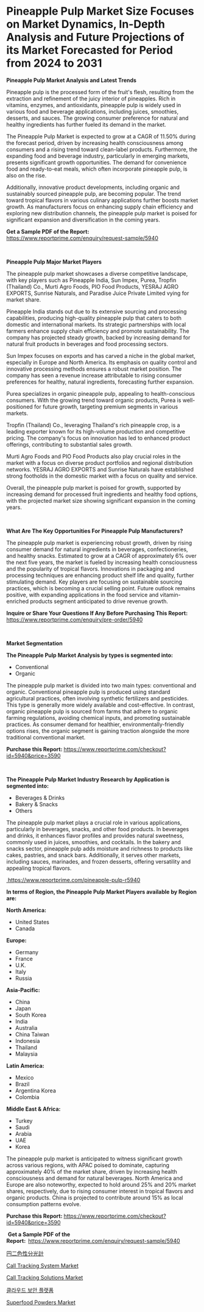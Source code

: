 <p><h1>Pineapple Pulp Market Size Focuses on Market Dynamics, In-Depth Analysis and Future Projections of its Market Forecasted for Period from 2024 to 2031</h1></p><p><strong>Pineapple Pulp Market Analysis and Latest Trends</strong></p>
<p><p>Pineapple pulp is the processed form of the fruit's flesh, resulting from the extraction and refinement of the juicy interior of pineapples. Rich in vitamins, enzymes, and antioxidants, pineapple pulp is widely used in various food and beverage applications, including juices, smoothies, desserts, and sauces. The growing consumer preference for natural and healthy ingredients has further fueled its demand in the market.</p><p>The Pineapple Pulp Market is expected to grow at a CAGR of 11.50% during the forecast period, driven by increasing health consciousness among consumers and a rising trend toward clean-label products. Furthermore, the expanding food and beverage industry, particularly in emerging markets, presents significant growth opportunities. The demand for convenience food and ready-to-eat meals, which often incorporate pineapple pulp, is also on the rise.</p><p>Additionally, innovative product developments, including organic and sustainably sourced pineapple pulp, are becoming popular. The trend toward tropical flavors in various culinary applications further boosts market growth. As manufacturers focus on enhancing supply chain efficiency and exploring new distribution channels, the pineapple pulp market is poised for significant expansion and diversification in the coming years.</p></p>
<p><strong>Get a Sample PDF of the Report:&nbsp;</strong> <a href="https://www.reportprime.com/enquiry/request-sample/5940">https://www.reportprime.com/enquiry/request-sample/5940</a></p>
<p>&nbsp;</p>
<p><strong>Pineapple Pulp Major Market Players</strong></p>
<p><p>The pineapple pulp market showcases a diverse competitive landscape, with key players such as Pineapple India, Sun Impex, Purea, Tropfin (Thailand) Co., Murti Agro Foods, PIO Food Products, YESRAJ AGRO EXPORTS, Sunrise Naturals, and Paradise Juice Private Limited vying for market share.</p><p>Pineapple India stands out due to its extensive sourcing and processing capabilities, producing high-quality pineapple pulp that caters to both domestic and international markets. Its strategic partnerships with local farmers enhance supply chain efficiency and promote sustainability. The company has projected steady growth, backed by increasing demand for natural fruit products in beverages and food processing sectors.</p><p>Sun Impex focuses on exports and has carved a niche in the global market, especially in Europe and North America. Its emphasis on quality control and innovative processing methods ensures a robust market position. The company has seen a revenue increase attributable to rising consumer preferences for healthy, natural ingredients, forecasting further expansion.</p><p>Purea specializes in organic pineapple pulp, appealing to health-conscious consumers. With the growing trend toward organic products, Purea is well-positioned for future growth, targeting premium segments in various markets.</p><p>Tropfin (Thailand) Co., leveraging Thailand's rich pineapple crop, is a leading exporter known for its high-volume production and competitive pricing. The company's focus on innovation has led to enhanced product offerings, contributing to substantial sales growth.</p><p>Murti Agro Foods and PIO Food Products also play crucial roles in the market with a focus on diverse product portfolios and regional distribution networks. YESRAJ AGRO EXPORTS and Sunrise Naturals have established strong footholds in the domestic market with a focus on quality and service.</p><p>Overall, the pineapple pulp market is poised for growth, supported by increasing demand for processed fruit ingredients and healthy food options, with the projected market size showing significant expansion in the coming years.</p></p>
<p>&nbsp;</p>
<p><strong>What Are The Key Opportunities For Pineapple Pulp Manufacturers?</strong></p>
<p><p>The pineapple pulp market is experiencing robust growth, driven by rising consumer demand for natural ingredients in beverages, confectioneries, and healthy snacks. Estimated to grow at a CAGR of approximately 6% over the next five years, the market is fueled by increasing health consciousness and the popularity of tropical flavors. Innovations in packaging and processing techniques are enhancing product shelf life and quality, further stimulating demand. Key players are focusing on sustainable sourcing practices, which is becoming a crucial selling point. Future outlook remains positive, with expanding applications in the food service and vitamin-enriched products segment anticipated to drive revenue growth.</p></p>
<p><strong>Inquire or Share Your Questions If Any Before Purchasing This Report:</strong> <a href="https://www.reportprime.com/enquiry/pre-order/5940">https://www.reportprime.com/enquiry/pre-order/5940</a></p>
<p>&nbsp;</p>
<p><strong>Market Segmentation</strong></p>
<p><strong>The Pineapple Pulp Market Analysis by types is segmented into:</strong></p>
<p><ul><li>Conventional</li><li>Organic</li></ul></p>
<p><p>The pineapple pulp market is divided into two main types: conventional and organic. Conventional pineapple pulp is produced using standard agricultural practices, often involving synthetic fertilizers and pesticides. This type is generally more widely available and cost-effective. In contrast, organic pineapple pulp is sourced from farms that adhere to organic farming regulations, avoiding chemical inputs, and promoting sustainable practices. As consumer demand for healthier, environmentally-friendly options rises, the organic segment is gaining traction alongside the more traditional conventional market.</p></p>
<p><strong>Purchase this Report:&nbsp;</strong><a href="https://www.reportprime.com/checkout?id=5940&price=3590">https://www.reportprime.com/checkout?id=5940&price=3590</a></p>
<p>&nbsp;</p>
<p><strong>The Pineapple Pulp Market Industry Research by Application is segmented into:</strong></p>
<p><ul><li>Beverages & Drinks</li><li>Bakery & Snacks</li><li>Others</li></ul></p>
<p><p>The pineapple pulp market plays a crucial role in various applications, particularly in beverages, snacks, and other food products. In beverages and drinks, it enhances flavor profiles and provides natural sweetness, commonly used in juices, smoothies, and cocktails. In the bakery and snacks sector, pineapple pulp adds moisture and richness to products like cakes, pastries, and snack bars. Additionally, it serves other markets, including sauces, marinades, and frozen desserts, offering versatility and appealing tropical flavors.</p></p>
<p><a href="https://www.reportprime.com/pineapple-pulp-r5940">&nbsp;https://www.reportprime.com/pineapple-pulp-r5940</a></p>
<p><strong>In terms of Region, the Pineapple Pulp Market Players available by Region are:</strong></p>
<p>
    <p> <strong> North America: </strong>
        <ul>
            <li>United States</li>
            <li>Canada</li>
        </ul>
        </p> 
    <p> <strong> Europe: </strong>
        <ul>
            <li>Germany</li>
            <li>France</li>
            <li>U.K.</li>
            <li>Italy</li>
            <li>Russia</li>
        </ul>
        </p> 
    <p> <strong> Asia-Pacific: </strong>
        <ul>
            <li>China</li>
            <li>Japan</li>
            <li>South Korea</li>
            <li>India</li>
            <li>Australia</li>
            <li>China Taiwan</li>
            <li>Indonesia</li>
            <li>Thailand</li>
            <li>Malaysia</li>
        </ul>
        </p> 
    <p> <strong> Latin America: </strong>
        <ul>
            <li>Mexico</li>
            <li>Brazil</li>
            <li>Argentina Korea</li>
            <li>Colombia</li>
        </ul>
        </p> 
    <p> <strong> Middle East & Africa: </strong>
        <ul>
            <li>Turkey</li>
            <li>Saudi</li>
            <li>Arabia</li>
            <li>UAE</li>
            <li>Korea</li>
        </ul>
    </p>
    </p>
<p><p>The pineapple pulp market is anticipated to witness significant growth across various regions, with APAC poised to dominate, capturing approximately 40% of the market share, driven by increasing health consciousness and demand for natural beverages. North America and Europe are also noteworthy, expected to hold around 25% and 20% market shares, respectively, due to rising consumer interest in tropical flavors and organic products. China is projected to contribute around 15% as local consumption patterns evolve.</p></p>
<p><strong>Purchase this Report: </strong><a href="https://www.reportprime.com/checkout?id=5940&price=3590">https://www.reportprime.com/checkout?id=5940&price=3590</a></p>
<p>&nbsp;<strong>Get a Sample PDF of the Report:&nbsp;&nbsp;</strong><a href="https://www.reportprime.com/enquiry/request-sample/5940">https://www.reportprime.com/enquiry/request-sample/5940</a></p>
<p><strong></strong></p>
<p><p><a href="https://medium.com/@lenorakris2023/%E3%82%B0%E3%83%AD%E3%83%BC%E3%83%90%E3%83%AB%E5%86%86%E5%81%8F%E5%85%89%E4%BA%8C%E8%89%B2%E6%80%A7%E5%88%86%E5%85%89%E8%A8%88%E5%B8%82%E5%A0%B4%E3%81%AE%E3%83%88%E3%83%AC%E3%83%B3%E3%83%89-2024%E5%B9%B4%E3%81%8B%E3%82%892031%E5%B9%B4%E3%81%BE%E3%81%A7%E3%81%AE%E6%88%90%E9%95%B7%E6%A9%9F%E4%BC%9A%E3%81%A8%E8%AA%B2%E9%A1%8C%E3%81%AB%E9%96%A2%E3%81%99%E3%82%8B%E3%82%A4%E3%83%B3%E3%82%B5%E3%82%A4%E3%83%88-919ba8ed87f7">円二色性分光計</a></p><p><a href="https://medium.com/@natoshajacobsk69/call-tracking-system-market-a-global-and-regional-analysis-2024-2031-9023f31bc6c5">Call Tracking System Market</a></p><p><a href="https://medium.com/@valeriecruz61/strategic-market-insights-navigating-the-global-call-tracking-solutions-market-landscape-0975f6f5e18e">Call Tracking Solutions Market</a></p><p><a href="https://medium.com/@zlpjbqkb72/%ED%81%B4%EB%9D%BC%EC%9A%B0%EB%93%9C-%EB%B3%B4%EC%95%88-%ED%94%8C%EB%9E%AB%ED%8F%BC%EC%97%90-%EB%8C%80%ED%95%9C-%EA%B8%80%EB%A1%9C%EB%B2%8C-%EA%B4%80%EC%A0%90-%EC%8B%9C%EC%9E%A5-%EB%8F%99%ED%96%A5-%EB%8F%84%EC%A0%84-%EA%B3%BC%EC%A0%9C-%EB%B0%8F-%EC%98%88%EC%B8%A1-2024-2031-1ff2e28bedad">클라우드 보안 플랫폼</a></p><p><a href="https://github.com/FahadAhmed712/Market-Research-Report-List-1/blob/main/superfood-powders-market.md">Superfood Powders Market</a></p></p>